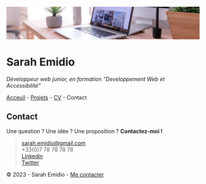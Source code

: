 ![bureau](bureau.jpg)

# Sarah Emidio

*Développeur web junior, en formation "Developpement Web et Accessibilité"*

[Acceuil](README.md) - [Projets](Projets.md) - [CV](CV.md) - Contact

## Contact

Une question ? Une idée ? Une proposition ?
__Contactez-moi !__

> [sarah.emidio@gmail.com](https://github.com/Sarah-Emidio)<br/>
>+33(0)7 78 78 78 78 <br/>
[Linkedin](https://github.com/Sarah-Emidio)<br/>
[Twitter](https://github.com/Sarah-Emidio)<br/>

© 2023 - Sarah Emidio - [Me contacter](Contact.md)
